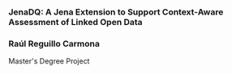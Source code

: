### JenaDQ: A Jena Extension to Support Context-Aware Assessment of Linked Open Data

### Raúl Reguillo Carmona

Master's Degree Project
